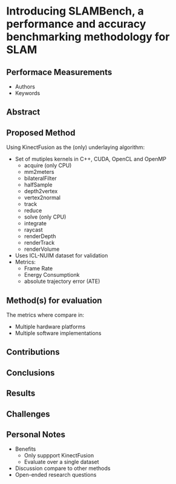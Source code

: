 # Introducing SLAMBench, a performance and accuracy benchmarking methodology for SLAM


## Performace Measurements

- Authors
- Keywords

## Abstract

## Proposed Method

Using KinectFusion as the (only) underlaying algorithm:
- Set of mutiples kernels in C++, CUDA, OpenCL and OpenMP
    - acquire (only CPU)
    - mm2meters
    - bilateralFilter
    - halfSample
    - depth2vertex
    - vertex2normal
    - track
    - reduce
    - solve (only CPU)
    - integrate
    - raycast
    - renderDepth
    - renderTrack
    - renderVolume
- Uses ICL-NUIM dataset for validation
- Metrics:
    - Frame Rate
    - Energy Consumptionk
    - absolute trajectory error (ATE)

## Method(s) for evaluation

The metrics where compare in:
- Multiple hardware platforms
- Multiple software implementations

## Contributions

## Conclusions

## Results

## Challenges

## Personal Notes

- Benefits
    - Only suppport KinectFusion
    - Evaluate over a single dataset
- Discussion compare to other methods
- Open-ended research questions
